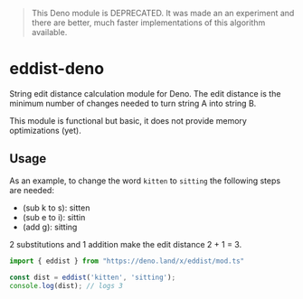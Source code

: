 > This Deno module is DEPRECATED. It was made an an experiment and there are better, much faster implementations of this algorithm available. 

# eddist-deno
String edit distance calculation module for Deno. The edit distance is the minimum number of changes needed to turn string A into string B.

This module is functional but basic, it does not provide memory optimizations (yet).

## Usage
As an example, to change the word `kitten` to `sitting` the following steps are needed:
- (sub k to s): sitten
- (sub e to i): sittin
- (add g): sitting

2 substitutions and 1 addition make the edit distance 2 + 1 = 3.

```typescript
import { eddist } from "https://deno.land/x/eddist/mod.ts"

const dist = eddist('kitten', 'sitting');
console.log(dist); // logs 3
```
